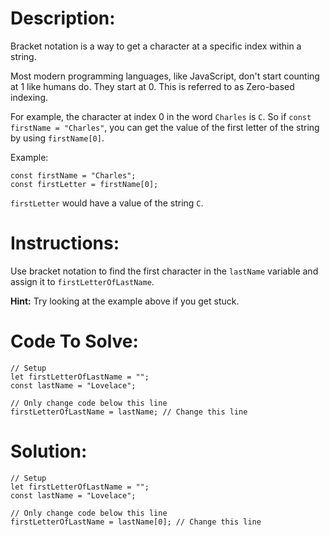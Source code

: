 # Description:

Bracket notation is a way to get a character at a specific index within a string.

Most modern programming languages, like JavaScript, don't start counting at 1 like humans do. They start at 0. This is referred to as Zero-based indexing.

For example, the character at index 0 in the word `Charles` is `C`. So if `const firstName = "Charles"`, you can get the value of the first letter of the string by using `firstName[0]`.

Example:

```Js
const firstName = "Charles";
const firstLetter = firstName[0];
```

`firstLetter` would have a value of the string `C`.

# Instructions:

Use bracket notation to find the first character in the `lastName` variable and assign it to `firstLetterOfLastName`.

**Hint:** Try looking at the example above if you get stuck.

# Code To Solve:

```Js
// Setup
let firstLetterOfLastName = "";
const lastName = "Lovelace";

// Only change code below this line
firstLetterOfLastName = lastName; // Change this line
```

# Solution:

```Js
// Setup
let firstLetterOfLastName = "";
const lastName = "Lovelace";

// Only change code below this line
firstLetterOfLastName = lastName[0]; // Change this line
```
